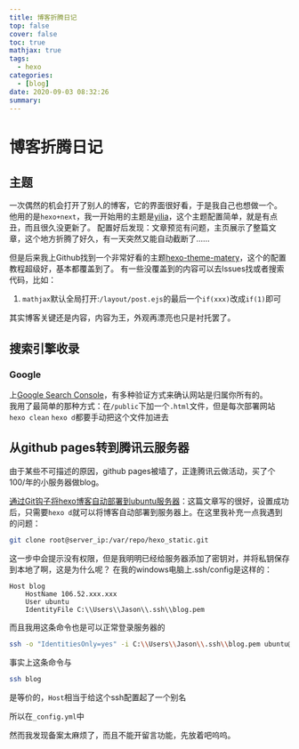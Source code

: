 ```yaml
---
title: 博客折腾日记
top: false
cover: false
toc: true
mathjax: true
tags:
  - hexo
categories:
  - [blog]
date: 2020-09-03 08:32:26
summary:
---
```


# 博客折腾日记

## 主题
一次偶然的机会打开了别人的博客，它的界面很好看，于是我自己也想做一个。
他用的是`hexo+next`，我一开始用的主题是[yilia](https://github.com/litten/hexo-theme-yilia)，这个主题配置简单，就是有点丑，而且很久没更新了。
配置好后发现：文章预览有问题，主页展示了整篇文章，这个地方折腾了好久，有一天突然又能自动截断了......  

但是后来我上Github找到一个非常好看的主题[hexo-theme-matery](https://github.com/blinkfox/hexo-theme-matery)，这个的配置教程超级好，基本都覆盖到了。
有一些没覆盖到的内容可以去Issues找或者搜索代码，比如：
1. `mathjax`默认全局打开:`/layout/post.ejs`的最后一个`if(xxx)`改成`if(1)`即可

其实博客关键还是内容，内容为王，外观再漂亮也只是衬托罢了。

## 搜索引擎收录
### Google
上[Google Search Console](https://search.google.com/search-console/welcome)，有多种验证方式来确认网站是归属你所有的。  
我用了最简单的那种方式：在`/public`下加一个`.html`文件，但是每次部署网站`hexo clean` `hexo d`都要手动把这个文件加进去

## 从github pages转到腾讯云服务器
由于某些不可描述的原因，github pages被墙了，正逢腾讯云做活动，买了个100/年的小服务器做blog。

[通过Git钩子将hexo博客自动部署到ubuntu服务器](http://www.buhuo996.com/posts/65504/)：这篇文章写的很好，设置成功后，只需要`hexo d`就可以将博客自动部署到服务器上。在这里我补充一点我遇到的问题：
```bash
git clone root@server_ip:/var/repo/hexo_static.git
```
这一步中会提示没有权限，但是我明明已经给服务器添加了密钥对，并将私钥保存到本地了啊，这是为什么呢？
在我的windows电脑上.ssh/config是这样的：
```
Host blog
    HostName 106.52.xxx.xxx
    User ubuntu
    IdentityFile C:\\Users\\Jason\\.ssh\\blog.pem
```
而且我用这条命令也是可以正常登录服务器的
```bash
ssh -o "IdentitiesOnly=yes" -i C:\\Users\\Jason\\.ssh\\blog.pem ubuntu@106.52.xxx.xxx
```
事实上这条命令与
```bash
ssh blog
```
是等价的，`Host`相当于给这个ssh配置起了一个别名

所以在`_config.yml`中

然而我发现备案太麻烦了，而且不能开留言功能，先放着吧呜呜。